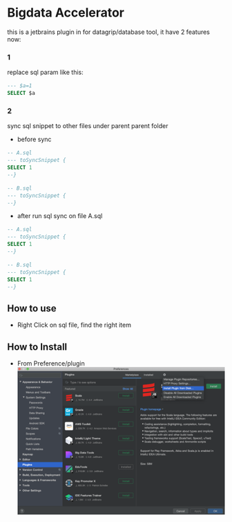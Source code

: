 
# Bigdata Accelerator

this is a jetbrains plugin in for datagrip/database tool,
it have 2 features now:

### 1

replace sql param like this:

```SQL
--- $a=1
SELECT $a
```

### 2

sync sql snippet to other files under parent parent folder

* before sync
```SQL
-- A.sql
--- toSyncSnippet {
SELECT 1
--}
```

```SQL
-- B.sql
--- toSyncSnippet {
--}
```

* after run sql sync on file A.sql
```SQL
-- A.sql
--- toSyncSnippet {
SELECT 1
--}
```

```SQL
-- B.sql
--- toSyncSnippet {
SELECT 1
--}
```

## How to use
* Right Click on sql file, find the right item

## How to Install
* From Preference/plugin
![Preference/plugin](images/HowToInstall.png)